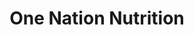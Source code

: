 ---
title: "One Nation Nutrition"
url: /east-alton/one-nation-nutrition/
shop: Nahrungsergänzung
---